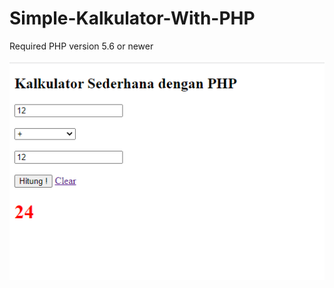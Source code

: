 # Simple-Kalkulator-With-PHP

Required PHP version 5.6 or newer 

![alt text](https://github.com/ardiansyah25/Simple-Kalkulator-With-PHP/blob/media/1.png)
